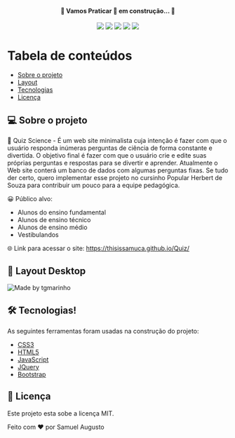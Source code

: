 <h1 align="center">
    <img alt="" title="" src="https://www.ambujacement.com/ican/wp-content/uploads/2018/07/Quiz_V2.gif"/>
</h1>

<h4 align="center"> 
	🚧 Vamos Praticar 🚀 em construção... 🚧
</h4>

<p align="center">
 
 <img src="http://img.shields.io/static/v1?label=STATUS&message=EM%20DESENVOLVIMENTO&color=GREEN&style=for-the-badge"/>
 <img src="http://img.shields.io/static/v1?label=license&message=MIT&color=blue&style=for-the-badge"/>
 <img src="http://img.shields.io/static/v1?label=npm&message=16.14.0&color=yellow&style=for-the-badge"/>
 <img src="http://img.shields.io/static/v1?label=LANGUAGES&message=3&color=red&style=for-the-badge"/>
 <img src="http://img.shields.io/static/v1?label=repo size&message=85kb&color=yellow&style=for-the-badge"/>
 
</p>

Tabela de conteúdos
=================
<!--ts-->
   * [Sobre o projeto](#Sobre)
   * [Layout](#Layout)
   * [Tecnologias](#Tecnologias)
   * [Licença](#Licença)
<!--te-->

## 💻 Sobre o projeto
 
🤖 Quiz Science - É um web site minimalista cuja intenção é fazer com que o usuário responda inúmeras perguntas de ciência de forma constante e divertida. O objetivo final é fazer com que o usuário crie e edite suas próprias perguntas e respostas para se divertir e aprender. Atualmente o Web site conterá um banco de dados com algumas perguntas fixas. Se tudo der certo, quero implementar esse projeto no cursinho Popular Herbert de Souza para contribuir um pouco para a equipe pedagógica.

😀 Público alvo:
- Alunos do ensino fundamental
- Alunos de ensino técnico
- Alunos de ensino médio
- Vestibulandos

🌐 Link para acessar o site:
https://thisissamuca.github.io/Quiz/

## 🎨 Layout Desktop

<img alt="Made by tgmarinho" src="https://cdn.discordapp.com/attachments/944392836445503529/944451109123149834/unknown.png">

## 🛠 Tecnologias!

As seguintes ferramentas foram usadas na construção do projeto:

- [CSS3](#CSS3)
- [HTML5](#HTML5)
- [JavaScript](#JavaScript)
- [JQuery](#JQuery)
- [Bootstrap](#Bootstrap)

## 📝 Licença

Este projeto esta sobe a licença MIT.

Feito com ❤️ por Samuel Augusto

[nodejs]: https://nodejs.org/
[yarn]: https://yarnpkg.com/
[npm]: https://nodejs.org/en/download/
[vscode]: https://code.visualstudio.com/
[license]: https://opensource.org/licenses/MIT